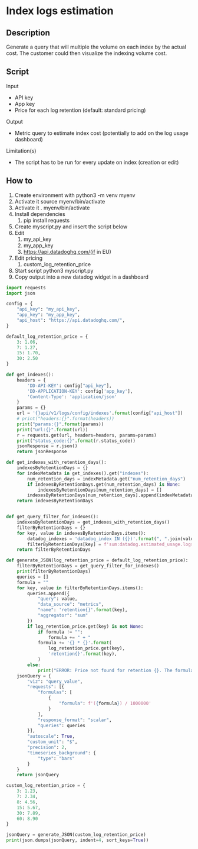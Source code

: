 # Index logs estimation

## Description
Generate a query that will multiple the volume on each index by the actual cost. The customer could then visualize the indexing volume cost.

## Script

Input

- API key
- App key
- Price for each log retention (default: standard pricing)

Output

- Metric query to estimate index cost (potentially to add on the log usage dashboard)

Limitation(s)

- The script has to be run for every update on index (creation or edit)

## How to

1. Create environment with python3 -m venv myenv
1. Activate it source myenv/bin/activate
1. Activate it . myenv/bin/activate
1. Install dependencies
    1. pip install requests
1. Create myscript.py and insert the script below
1. Edit
    1. my_api_key
	1. my_app_key
    1. https://api.datadoghq.com/(if in EU)
1. Edit pricing
    1. custom_log_retention_price
1. Start script python3 myscript.py
1. Copy output into a new datadog widget in a dashboard

```python
import requests
import json

config = {
    "api_key": "my_api_key",
    "app_key": "my_app_key",
    "api_host": "https://api.datadoghq.com/",
}

default_log_retention_price = {
	3: 1.06,
	7: 1.27,
	15: 1.70,
	30: 2.50
}

def get_indexes():
	headers = {
		'DD-API-KEY': config["api_key"],
		'DD-APPLICATION-KEY': config['app_key'],
		'Content-Type': 'application/json'
	}
	params = {}
	url = '{}api/v1/logs/config/indexes'.format(config["api_host"])
	# print("headers:{}".format(headers))
	print("params:{}".format(params))
	print("url:{}".format(url))
	r = requests.get(url, headers=headers, params=params)
	print("status_code:{}".format(r.status_code))
	jsonResponse = r.json()
	return jsonResponse

def get_indexes_with_retention_days():
	indexesByRetentionDays = {}
	for indexMetadata in get_indexes().get("indexes"):
		num_retention_days = indexMetadata.get("num_retention_days")
		if indexesByRetentionDays.get(num_retention_days) is None:
			indexesByRetentionDays[num_retention_days] = []
		indexesByRetentionDays[num_retention_days].append(indexMetadata.get("name"))
	return indexesByRetentionDays


def get_query_filter_for_indexes():
	indexesByRetentionDays = get_indexes_with_retention_days()
	filterByRetentionDays = {}
	for key, value in indexesByRetentionDays.items():
		datadog_indexes = 'datadog_index IN ({})'.format(", ".join(value))
		filterByRetentionDays[key] = f'sum:datadog.estimated_usage.logs.ingested_events{{datadog_is_excluded:false AND {datadog_indexes} }}.as_count()'
	return filterByRetentionDays

def generate_JSON(log_retention_price = default_log_retention_price):
	filterByRetentionDays = get_query_filter_for_indexes()
	print(filterByRetentionDays)
	queries = []
	formula = ""
	for key, value in filterByRetentionDays.items():
		queries.append({
			"query": value,
			"data_source": "metrics",
			"name": 'retention{}'.format(key),
			"aggregator": "sum"
		})
		if log_retention_price.get(key) is not None:
			if formula != "":
				formula += " + "
			formula += '{} * {}'.format(
				log_retention_price.get(key),
				'retention{}'.format(key),
			)
		else:
			print("ERROR: Price not found for retention {}. The formula will be inaccurate.".format(key))
	jsonQuery = {
		"viz": "query_value",
		"requests": [{
			"formulas": [
                {
                    "formula": f'({formula}) / 1000000'
                }
            ],
            "response_format": "scalar",
            "queries": queries
		}],
		"autoscale": True,
		"custom_unit": "$",
		"precision": 2,
		"timeseries_background": {
			"type": "bars"
		}
	}
	return jsonQuery

custom_log_retention_price = {
	3: 1.23,
	7: 2.34,
	8: 4.56,
	15: 5.67,
	30: 7.89,
	60: 8.90
}

jsonQuery = generate_JSON(custom_log_retention_price)
print(json.dumps(jsonQuery, indent=4, sort_keys=True))
```